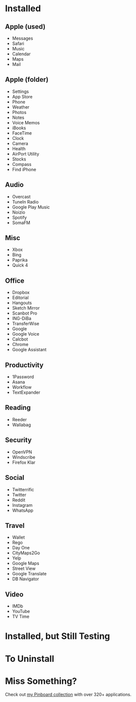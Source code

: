 # Installed 

## Apple (used)

* Messages
* Safari
* Music
* Calendar
* Maps
* Mail

## Apple (folder)

* Settings
* App Store
* Phone
* Weather
* Photos
* Notes
* Voice Memos
* iBooks
* FaceTime
* Clock
* Camera
* Health
* AirPort Utility
* Stocks
* Compass
* Find iPhone

## Audio

* Overcast
* TuneIn Radio
* Google Play Music
* Noizio
* Spotify
* SomaFM

## Misc

* Xbox
* Bing
* Paprika
* Quick 4

## Office

* Dropbox
* Editorial
* Hangouts
* Sketch Mirror
* Scanbot Pro
* ING-DiBa
* TransferWise
* Google
* Google Voice
* Calcbot
* Chrome
* Google Assistant

## Productivity

* 1Password
* Asana
* Workflow
* TextExpander

## Reading

* Reeder
* Wallabag

## Security

* OpenVPN
* Windscribe
* Firefox Klar

## Social

* Twitterrific
* Twitter
* Reddit
* Instagram
* WhatsApp

## Travel

* Wallet
* Rego
* Day One
* CityMaps2Go
* Yelp
* Google Maps
* Street View
* Google Translate
* DB Navigator

## Video

* IMDb
* YouTube
* TV Time


# Installed, but Still Testing


# To Uninstall


# Miss Something?

Check out [my Pinboard collection](https://pinboard.in/u:michaelx/t:iphone/t:application/) with over 320+ applications.
